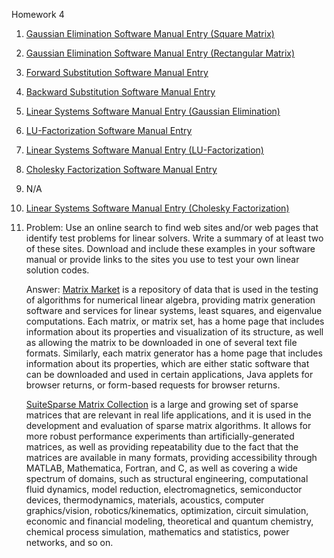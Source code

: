 Homework 4

1. [Gaussian Elimination Software Manual Entry (Square Matrix)](https://github.com/CamWeil/math4610/blob/master/softwaremanual/16sqgauss.md)

2. [Gaussian Elimination Software Manual Entry (Rectangular Matrix)](https://github.com/CamWeil/math4610/blob/master/softwaremanual/17rectgauss.md)

3. [Forward Substitution Software Manual Entry](https://github.com/CamWeil/math4610/blob/master/softwaremanual/18forsub.md)

4. [Backward Substitution Software Manual Entry](https://github.com/CamWeil/math4610/blob/master/softwaremanual/19backsub.md)

5. [Linear Systems Software Manual Entry (Gaussian Elimination)](https://github.com/CamWeil/math4610/blob/master/softwaremanual/20linsysgauss.md)

6. [LU-Factorization Software Manual Entry](https://github.com/CamWeil/math4610/blob/master/softwaremanual/21lufact.md)

7. [Linear Systems Software Manual Entry (LU-Factorization)](https://github.com/CamWeil/math4610/blob/master/softwaremanual/22linsyslu.md)

8. [Cholesky Factorization Software Manual Entry](https://github.com/CamWeil/math4610/blob/master/softwaremanual/23cholfact.md)

9. N/A

10. [Linear Systems Software Manual Entry (Cholesky Factorization)](https://github.com/CamWeil/math4610/blob/master/softwaremanual/24linsyschol.md)

11. Problem: Use an online search to find web sites and/or web pages that identify test problems for linear solvers. Write a summary of at least two of these sites. Download and include these examples in your software manual or provide links to the sites you use to test your own linear solution codes.

    Answer: [Matrix Market](https://math.nist.gov/MatrixMarket/) is a repository of data that is used in the testing of algorithms for numerical linear algebra, providing matrix generation software and services for linear systems, least squares, and eigenvalue computations. Each matrix, or matrix set, has a home page that includes information about its properties and visualization of its structure, as well as allowing the matrix to be downloaded in one of several text file formats. Similarly, each matrix generator has a home page that includes information about its properties, which are either static software that can be downloaded and used in certain applications, Java applets for browser returns, or form-based requests for browser returns.
    
    [SuiteSparse Matrix Collection](https://sparse.tamu.edu/) is a large and growing set of sparse matrices that are relevant in real life applications, and it is used in the development and evaluation of sparse matrix algorithms. It allows for more robust performance experiments than artificially-generated matrices, as well as providing repeatability due to the fact that the matrices are available in many formats, providing accessibility through MATLAB, Mathematica, Fortran, and C, as well as covering a wide spectrum of domains, such as structural engineering, computational fluid dynamics, model reduction, electromagnetics, semiconductor devices, thermodynamics, materials, acoustics, computer graphics/vision, robotics/kinematics, optimization, circuit simulation, economic and financial modeling, theoretical and quantum chemistry, chemical process simulation, mathematics and statistics, power networks, and so on.
 
